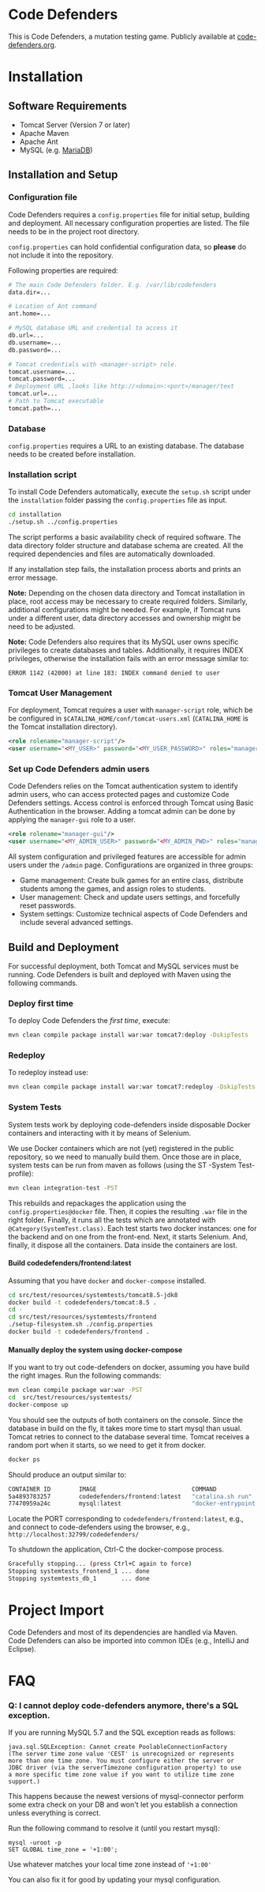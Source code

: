 # Code Defenders

This is Code Defenders, a mutation testing game. Publicly available at [code-defenders.org](<http://code-defenders.org>).

# Installation

## Software Requirements

- Tomcat Server (Version 7 or later)
- Apache Maven
- Apache Ant
- MySQL (e.g. [MariaDB](https://mariadb.org/))

## Installation and Setup
### Configuration file
Code Defenders requires a `config.properties` file for initial setup, building and deployment. All necessary configuration properties are listed. The file needs to be in the project root directory.

`config.properties` can hold confidential configuration data, so **please** do not include it into the repository.

Following properties are required:

```bash
# The main Code Defenders folder. E.g. /var/lib/codefenders
data.dir=...

# Location of Ant command
ant.home=...

# MySQL database URL and credential to access it
db.url=...
db.username=...
db.password=...

# Tomcat credentials with <manager-script> role.
tomcat.username=...
tomcat.password=...
# Deployment URL ,looks like http://<domain>:<port>/manager/text
tomcat.url=...
# Path to Tomcat executable
tomcat.path=...
```

### Database
`config.properties` requires a URL to an existing database. The database needs to be created before installation.

### Installation script

To install Code Defenders automatically, execute the `setup.sh` script under the `installation` folder passing the `config.properties` file as input. 

```bash
cd installation
./setup.sh ../config.properties
```

The script performs a basic availability check of required software. The data directory folder structure and database schema are created. All the required dependencies and files are automatically downloaded.

If any installation step fails, the installation process aborts and prints an error message.

**Note:** Depending on the chosen data directory and Tomcat installation in place, root access may be necessary to create required folders. Similarly, additional configurations might be needed. For example, if Tomcat runs under a different user, data directory accesses and ownership might be need to be adjusted.

**Note:** Code Defenders also requires that its MySQL user owns specific privileges to create databases and tables. Additionally, it requires INDEX privileges, otherwise the installation fails with an error message similar to:

```ERROR 1142 (42000) at line 183: INDEX command denied to user```


### Tomcat User Management
For deployment, Tomcat requires a user with `manager-script` role, which be be configured in `$CATALINA_HOME/conf/tomcat-users.xml` (`CATALINA_HOME` is the Tomcat installation directory).

```xml
<role rolename="manager-script"/>
<user username="<MY_USER>" password="<MY_USER_PASSWORD>" roles="manager-script"/>
```

### Set up Code Defenders admin users
Code Defenders relies on the Tomcat authentication system to identify admin users, who can access protected pages and customize Code Defenders settings.
Access control is enforced through Tomcat using Basic Authentication in the browser.
Adding a tomcat admin can be done by applying the `manager-gui` role to a user.

```xml
<role rolename="manager-gui"/>
<user username="<MY_ADMIN_USER>" password="<MY_ADMIN_PWD>" roles="manager-gui"/>
```

All system configuration and privileged features are accessible for admin users under the `/admin` page. Configurations are organized in three groups:

* Game management: Create bulk games for an entire class, distribute students among the games, and assign roles to students.
* User management: Check and update users settings, and forcefully reset passwords.
* System settings: Customize technical aspects of Code Defenders and include several advanced settings.


## Build and Deployment

For successful deployment, both Tomcat and MySQL services must be running.
Code Defenders is built and deployed with Maven using the following commands.

### Deploy first time

To deploy Code Defenders the _first time_, execute:

```bash
mvn clean compile package install war:war tomcat7:deploy -DskipTests
```

### Redeploy
To redeploy instead use:

```bash
mvn clean compile package install war:war tomcat7:redeploy -DskipTests
```

### System Tests
System tests work by deploying code-defenders inside disposable Docker containers and interacting with it by means of Selenium.

We use Docker containers which are not (yet) registered in the public repository, so we need to manually build them. Once those are in place, system tests can be run from maven as follows (using the ST -System Test- profile):

```bash
mvn clean integration-test -PST
```

This rebuilds and repackages the application using the `config.properties@docker` file. Then, it copies the resulting `.war` file in the right folder. Finally, it runs all the tests which are annotated with `@Category(SystemTest.class)`. Each test starts two docker instances: one for the backend and on one from the front-end. Next, it starts Selenium. And, finally, it dispose all the containers. Data inside the containers are lost.

#### Build codedefenders/frontend:latest

Assuming that you have `docker` and `docker-compose` installed.

```bash
cd src/test/resources/systemtests/tomcat8.5-jdk8
docker build -t codedefenders/tomcat:8.5 .
cd -
cd src/test/resources/systemtests/frontend
./setup-filesystem.sh ./config.properties
docker build -t codedefenders/frontend .
```

#### Manually deploy the system using docker-compose
If you want to try out code-defenders on docker, assuming you have build the right images. Run the following commands:

```bash
mvn clean compile package war:war -PST
cd  src/test/resources/systemtests/
docker-compose up
```

You should see the outputs of both containers on the console. Since the database in build on the fly, it takes more time to start mysql than usual. Tomcat retries to connect to the database several time. Tomcat receives a random port when it starts, so we need to get it from docker.

```bash
docker ps
```

Should produce an output similar to:

```bash
CONTAINER ID        IMAGE                           COMMAND                  CREATED             STATUS              PORTS                     NAMES
5a4893783257        codedefenders/frontend:latest   "catalina.sh run"        3 minutes ago       Up 3 minutes        0.0.0.0:32799->8080/tcp   systemtests_frontend_1
77470959a24c        mysql:latest                    "docker-entrypoint.s…"   3 minutes ago       Up 3 minutes        0.0.0.0:32798->3306/tcp   systemtests_db_1
```
Locate the PORT corresponding to `codedefenders/frontend:latest`, e.g., and connect to code-defenders using the browser, e.g., `http://localhost:32799/codedefenders/`

To shutdown the application, Ctrl-C the docker-compose process.

```bash
Gracefully stopping... (press Ctrl+C again to force)
Stopping systemtests_frontend_1 ... done
Stopping systemtests_db_1       ... done
```


# Project Import

Code Defenders and most of its dependencies are handled via Maven. Code Defenders can also be imported into common IDEs (e.g., IntelliJ and Eclipse).

<!--
TODO: Do we really need this?
 - Import Maven project from existing sources
- Configure Tomcat server
  - Preferences -> Build, Execution, Deployment -> Application Servers -> Add Tomcat Server
- Configure Artifact (as Web Application: Exploded), it must include:
  - WEB-INF/classes/[module compile output]
  - WEB-INF/lib/[all maven dependencies]
  - \`resources\` directory contents
  - \`webapps\` directory contents
- Add Run/Debug Configuration
  - Run -> Edit Configurations... -> Add New Tomcat Server configuration -> Add \`Build artifact\` in \`Before launch\` panel and check On Update action: Redeploy. -> OK
-->

# FAQ
### Q: I cannot deploy code-defenders anymore, there's a SQL exception.
If you are running MySQL 5.7 and the SQL exception reads as follows:

```
java.sql.SQLException: Cannot create PoolableConnectionFactory
(The server time zone value 'CEST' is unrecognized or represents
more than one time zone. You must configure either the server or
JDBC driver (via the serverTimezone configuration property) to use
a more specific time zone value if you want to utilize time zone
support.)
```

This happens because the newest versions of mysql-connector perform some extra check on your DB and won't let you establish a connection unless everything is correct.

Run the following command to resolve it (until you restart mysql):

```
mysql -uroot -p
SET GLOBAL time_zone = '+1:00';
```
Use whatever matches your local time zone instead of `'+1:00'`

You can also fix it for good by updating your mysql configuration.

